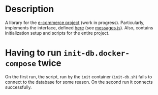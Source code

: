 # Description
A library for the [e-commerce project](https://github.com/gottfried-github/e-commerce-app) (work in progress). Particularly, implements the interface, defined [here](https://github.com/gottfried-github/e-commerce-api#messages) (see [messages.js](/messages.js)). Also, contains initialization setup and scripts for the entire project.

# Having to run `init-db.docker-compose` twice
On the first run, the script, run by the `init` container (`init-db.sh`) fails to connect to the database for some reason. On the second run it connects successfully.
